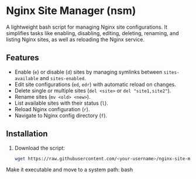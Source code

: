 # Nginx Site Manager (nsm)

A lightweight bash script for managing Nginx site configurations. It simplifies tasks like enabling, disabling, editing, deleting, renaming, and listing Nginx sites, as well as reloading the Nginx service.

## Features
- Enable (`e`) or disable (`d`) sites by managing symlinks between `sites-available` and `sites-enabled`.
- Edit site configurations (`ed`, `edr`) with automatic reload on changes.
- Delete single or multiple sites (`del <site>` or `del "site1,site2"`).
- Rename sites (`mv <old> <new>`).
- List available sites with their status (`l`).
- Reload Nginx configuration (`r`).
- Navigate to Nginx config directory (`f`).

## Installation
1. Download the script:
   ```bash
   wget https://raw.githubusercontent.com/<your-username>/nginx-site-manager/main/nsm

Make it executable and move to a system path:
bash

